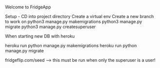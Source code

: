 Welcome to FridgeApp


Setup - 
CD into project directory
Create a virtual env
Create a new branch to work on
python3 manage.py makemigrations
python3 manage.py migrate
python3 manage.py createsuperuser

When starting new DB with heroku

heroku run python manage.py makemigrations
heroku run python manage.py migrate

fridgeflip.com/seed --> this must be run when only the superuser is a user!





